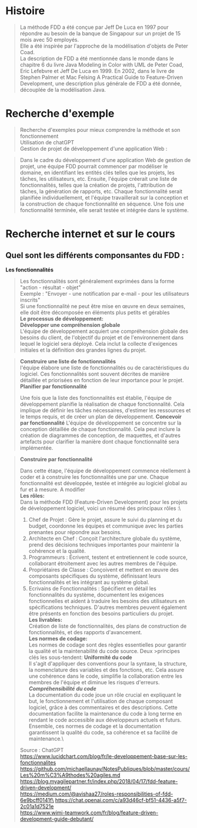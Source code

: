 # Histoire
> La méthode FDD a été conçue par Jeff De Luca en 1997 pour répondre au besoin de la banque de Singapour sur un projet de 15 mois avec 50 employés. \
> Elle a été inspirée par l'approche de la modélisation d'objets de Peter Coad. \
> La description de FDD a été mentionnée dans le monde dans le chapitre 6 du livre Java Modeling in Color with UML de Peter Coad, Eric Lefebvre et Jeff De Luca en 1999. En 2002, dans le livre de Stephen Palmer et Mac Felsing A Practical Guide to Feature-Driven Development, une description plus générale de FDD a été donnée, découplée de la modélisation Java.

# Recherche d'exemple 
> Recherche d'exemples pour mieux comprendre la méthode et son fonctionnement \
> Utilisation de chatGPT \
> Gestion de projet de développement d'une application Web :

> Dans le cadre du développement d'une application Web de gestion de projet, une équipe FDD pourrait commencer par modéliser le domaine, en identifiant les entités clés telles que les projets, les tâches, les utilisateurs, etc.
> Ensuite, l'équipe créerait une liste de fonctionnalités, telles que la création de projets, l'attribution de tâches, la génération de rapports, etc.
> Chaque fonctionnalité serait planifiée individuellement, et l'équipe travaillerait sur la conception et la construction de chaque fonctionnalité en séquence.
> Une fois une fonctionnalité terminée, elle serait testée et intégrée dans le système.

# Recherche internet et sur le cours
## Quel sont les différents componsantes du FDD :
**Les fonctionnalités**

> Les fonctionnalités sont généralement exprimées dans la forme "action - résultat - objet" \
> Exemple : "Envoyer - une notification par e-mail - pour les utilisateurs inscrits" \
> Si une fonctionnalité ne peut être mise en œuvre en deux semaines, elle doit être décomposée en éléments plus petits et gérables \
> **Le processus de développement:**\
> **Développer une compréhension globale**\
> L'équipe de développement acquiert une compréhension globale des besoins du client, de l'objectif du projet et de l'environnement dans lequel le logiciel sera déployé. Cela inclut la collecte d'exigences initiales et la définition des grandes lignes du projet.

> **Construire une liste de fonctionnalités**\
>l'équipe élabore une liste de fonctionnalités ou de caractéristiques du logiciel. Ces fonctionnalités sont souvent décrites de manière détaillée et priorisées en fonction de leur importance pour le projet.\
> **Planifier par fonctionnalité**
> 
> Une fois que la liste des fonctionnalités est établie, l'équipe de développement planifie la réalisation de chaque fonctionnalité. Cela implique de définir les tâches nécessaires, d'estimer les ressources et le temps requis, et de créer un plan de développement.
> **Concevoir par fonctionnalité**
> L'équipe de développement se concentre sur la conception détaillée de chaque fonctionnalité. Cela peut inclure la création de diagrammes de conception, de maquettes, et d'autres artefacts pour clarifier la manière dont chaque fonctionnalité sera implémentée.

>**Construire par fonctionnalité**
>
>Dans cette étape, l'équipe de développement commence réellement à coder et à construire les fonctionnalités une par une. Chaque fonctionnalité est développée, testée et intégrée au logiciel global au fur et à mesure.
A modifier\
**Les rôles:**\
>Dans la méthode FDD (Feature-Driven Development) pour les projets de développement logiciel, voici un résumé des principaux rôles :\
>1. Chef de Projet : Gère le projet, assure le suivi du planning et du budget, coordonne les équipes et communique avec les parties prenantes pour répondre aux besoins.
>2. Architecte en Chef : Conçoit l'architecture globale du système, prend des décisions techniques importantes pour maintenir la cohérence et la qualité.
>3. Programmeurs : Écrivent, testent et entretiennent le code source, collaborant étroitement avec les autres membres de l'équipe.
>4. Propriétaires de Classe : Conçoivent et mettent en œuvre des composants spécifiques du système, définissant leurs fonctionnalités et les intégrant au système global.
>5. Ecrivains de Fonctionnalités : Spécifient en détail les fonctionnalités du système, documentent les exigences fonctionnelles et aident à traduire les besoins des utilisateurs en spécifications techniques.
>D'autres membres peuvent également être présents en fonction des besoins particuliers du projet.\
 **Les livrables:**\
> Création de liste de fonctionnalités, des plans de construction de fonctionnalités, et des rapports d'avancement.\
> **Les normes de codage:**\
> Les normes de codage sont des règles essentielles pour garantir la qualité et la maintenabilité du code source. Deux >principes clés les sous-tendent:
> **Uniformité du code**\
> Il s'agit d'appliquer des conventions pour la syntaxe, la structure, la nomenclature des variables et des fonctions, etc. Cela assure une cohérence dans le code, simplifie la collaboration entre les membres de l'équipe et diminue les risques d'erreurs.\
***Compréhensibilité du code***\
 La documentation du code joue un rôle crucial en expliquant le but, le fonctionnement et l'utilisation de chaque composant logiciel, grâce à des commentaires et des descriptions. Cette documentation facilite la maintenance du code à long terme en rendant le code accessible aux développeurs actuels et futurs.\
Ensemble, ces normes de codage et la documentation garantissent la qualité du code, sa cohérence et sa facilité de maintenance.\
>
> Source :
> ChatGPT\
> https://www.lucidchart.com/blog/fr/le-developpement-base-sur-les-fonctionnalites \
> https://github.com/michaellaunay/NotesPubliques/blob/master/cours/Les%20m%C3%A9thodes%20agiles.md \
> https://blog.myagilepartner.fr/index.php/2018/04/17/fdd-feature-driven-development/ \
> https://medium.com/@avishaa27/roles-responsibilities-of-fdd-6e9bcff0141f\
>https://chat.openai.com/c/a93d46cf-bf51-4436-a5f7-2c01a1d7521e \
>https://www.wimi-teamwork.com/fr/blog/feature-driven-development-guide-debutant/ 
